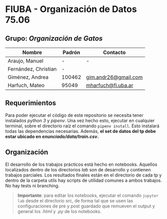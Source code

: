 # FIUBA - Organización de Datos 75.06 

## Grupo: _Organización de Gatos_
| Nombre | Padrón | Contacto |
| - | - |- |
| Araujo, Manuel | - | - |
| Fernández, Christian | - |
| Giménez, Andrea | 100462 | gim.andr26@gmail.com |
| Harfuch, Mateo | 95049 | mharfuch@fi.uba.ar |

## Requerimientos

Para poder ejecutar el código de este repositorio se necesita tener instalados  _python 3_ y _pipenv_. Una vez hecho esto, ejecutar en cualquier terminal, sobre el directorio raíz el comando `pipenv install`. Esto instalará todas las dependencias necesarias. Además, **el set de datos del tp debe estar ubicado en _enunciado/data/train.csv_.**

## Organización

El desarrollo de los trabajos prácticos está hecho en notebooks. Aquellos localizados dentro de los directorios _lab_ son de desarrollo y contienen trabajos parciales. 
Los resultados finales están en el directorio de cada tp y dentro de la carpeta utils hay scripts  de utilidad comunes a ambos trabajos.
No hay tests ni branching.

> **Importante**: para editar los notebooks, ejecutar el comando `jupyter lab` desde el directorio src, de forma tal que se usen las configuraciones de pre y post guardado que remueven el output y general los _.html_ y _.py_ de los notebooks.
